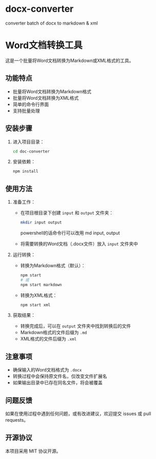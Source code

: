 # docx-converter
converter batch of docx to markdown &amp; xml 

# Word文档转换工具

这是一个批量将Word文档转换为Markdown或XML格式的工具。

## 功能特点

- 批量将Word文档转换为Markdown格式
- 批量将Word文档转换为XML格式
- 简单的命令行界面
- 支持批量处理

## 安装步骤

1. 进入项目目录：
   ```bash
   cd doc-converter
   ```

3. 安装依赖：
   ```bash
   npm install
   ```

## 使用方法

1. 准备工作：
   - 在项目根目录下创建 `input` 和 `output` 文件夹：
     ```bash
     mkdir input output
     ```

     powershell的话命令行可以改用 md input, output
     
   - 将需要转换的Word文档（.docx文件）放入 `input` 文件夹中

2. 运行转换：
   - 转换为Markdown格式（默认）：
     ```bash
     npm start
     # 或
     npm start markdown
     ```
   - 转换为XML格式：
     ```bash
     npm start xml
     ```

3. 获取结果：
   - 转换完成后，可以在 `output` 文件夹中找到转换后的文件
   - Markdown格式的文件后缀为 `.md`
   - XML格式的文件后缀为 `.xml`

## 注意事项

- 确保输入的Word文档格式为 `.docx`
- 转换过程中会保持原文件名，仅改变文件扩展名
- 如果输出目录中已存在同名文件，将会被覆盖

## 问题反馈

如果在使用过程中遇到任何问题，或有改进建议，欢迎提交 issues 或 pull requests。

## 开源协议

本项目采用 MIT 协议开源。

